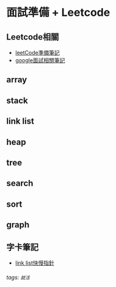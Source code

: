 面試準備 + Leetcode 
===

Leetcode相關
---
- [leetCode準備筆記](https://hackmd.io/@kimlin20011/rkGs-ZjJd)
- [google面試相關筆記](https://hackmd.io/@kimlin20011/B171ilT-u)


array
---

stack
---

link list
---


heap
---

tree
---

search
---

sort
---

graph
---


字卡筆記
---
- [link list快慢指針](https://hackmd.io/@kimlin20011/S1FwHUkGd)

###### tags: `就活`